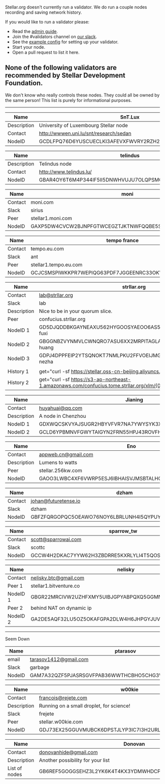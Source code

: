 Stellar.org doesn't currently run a validator. We do run a couple nodes recording and saving network history.

If you would like to run a validator please:
 - Read the [admin guide](https://www.stellar.org/developers/stellar-core/learn/admin.html).
 - Join the #validators channel on [our slack](http://slack.stellar.org).
 - See the [example config](./other/stellar-core-validator-example.cfg) for setting up your validator.
 - Start your node.
 - Open a pull request to list it here.


## None of the following validators are recommended by Stellar Development Foundation.

We don't know who really controls these nodes. They could all be owned by the same person! This list is purely for informational purposes.

------

Name | SnT.Lux
-----|------------
Description | University of Luxembourg Stellar node
Contact | http://wwwen.uni.lu/snt/research/sedan
NodeID | GCDLFPQ76D6YUSCUECLKI3AFEVXFWVRY2RZH2YQNYII35FDECWUGV24T

Name | telindus
-----|------------
Description | Telindus node
Contact | http://www.telindus.lu/
NodeID | GBAR4OY6T6M4P344IF5II5DNWHVUJU7OLQPSMG2FWVJAFF642BX5E3GB

Name | moni
-----|------
Contact | moni.com
Slack | sirius
Peer | stellar1.moni.com
NodeID | GAXP5DW4CVCW2BJNPFGTWCEGZTJKTNWFQQBE5SCWNJIJ54BOHR3WQC3W

Name | tempo france
-----|------
Contact | tempo.eu.com
Slack | ant
Peer | stellar1.tempo.eu.com
NodeID | GCJCSMSPIWKKPR7WEPIQG63PDF7JGGEENRC33OKVBSPUDIRL6ZZ5M7OO



Name | strllar.org 
------|------- 
Contact | lab@strllar.org 
Slack | lab 
Description | Nice to be in your quorum slice. 
Peer | confucius.strllar.org
NodeID 1 | GD5DJQDDBKGAYNEAXU562HYGOOSYAEOO6AS53PZXBOZGCP5M2OPGMZV3 fuxi
NodeID 2 | GBGGNBZVYNMVLCWNQRO7ASU6XX2MRPITAGLASRWOWLB4ZIIPHMGNMC4I huang
NodeID 3 | GDPJ4DPPFEIP2YTSQNOKT7NMLPKU2FFVOEIJMG36RCMBWBUR4GTXLL57 nezha
     |
History 1 | get="curl -sf https://stellar.oss-cn-beijing.aliyuncs.com/xlm/{0} -o {1}" |
History 2 | get="curl -sf https://s3-ap-northeast-1.amazonaws.com/confucius.tome.strllar.org/xlm/{0} -o {1}" |




 Name | Jianing
 ------|-------
 Contact | huyahuai@qq.com
 Description | A node in Chenzhou
 NodeID 1 | GDXWQCSKVYAJSUGR2HBYVFVR7NA7YWYSYK3XYKKFO553OQGOHAUP2PX2
 NodeID 2 | GCLD6YPBMNVFGWYTAIGYN2FRN55HPJ43ROVFHP4SJ6U72N4BESWTJMSN


 Name | Eno
 ------|-------
 Contact | appweb.cn@gmail.com
 Description | Lumens to watts
 Peer |  stellar.256kw.com
 NodeID | GAOO3LWBC4XF6VWRP5ESJ6IBHAISVJMSBTALHOQM2EZG7Q477UWA6L7U



Name | dzham
-----|------
Contact | johan@futuretense.io
Slack | dzham
NodeID | GBFZFQRGOPQC5OEAWO76NOY6LBRLUNH4I5QYPUYAK53QSQWVTQ2D4FT5



Name | sparrow_tw
-----|------------
Contact | scott@sparrowai.com
Slack | scottc
NodeID | GCCW4H2DKAC7YYW62H3ZBDRRE5KXRLYLI4T5QOSO6EAMUOE37ICSKKRJ


 Name | nelisky
 ------|-------
 Contact | nelisky.btc@gmail.com
 Peer 1 | stellar1.bitventure.co
 NodeID 1 | GBGR22MRCIVW2UZHFXMY5UIBJGPYABPQXQ5GGMNCSUM2KHE3N6CNH6G5
 Peer 2 | behind NAT on dynamic ip
 NodeID 2 | GA2DE5AQF32LU5OZ5OKAFGPA2DLW4H6JHPGYJUVTNS3W7N2YZCTQFFV6


----
Seem Down

 Name | ptarasov
 ------|-------
 email | tarasov1412@gmail.com
 Slack | garbage
 NodeID | GAM7A32QZF5PJASRSGVFPAB36WWTHCBHO5CHG3WUFTUQPT7NZX3ONJU4
 

 Name | w00kie
 ----|-----
Contact | francois@rejete.com
Description | Running on a small droplet, for science!
Slack | frejete
Peer | stellar.w00kie.com
NodeID | GDJ73EX25GGUVMUBCK6DPSTJLYP3IC7I3H2URLXJQ5YP56BW756OUHIG

 Name | Donovan
 ------|-------
 Contact | donovanhide@gmail.com
 Description | Another possibility for your list
 List of nodes | GB6REF5GOGGSEHZ3L2YK6K4T4KX3YDMWHDCPMV7MZJDLHBDNZXEPRBGM

